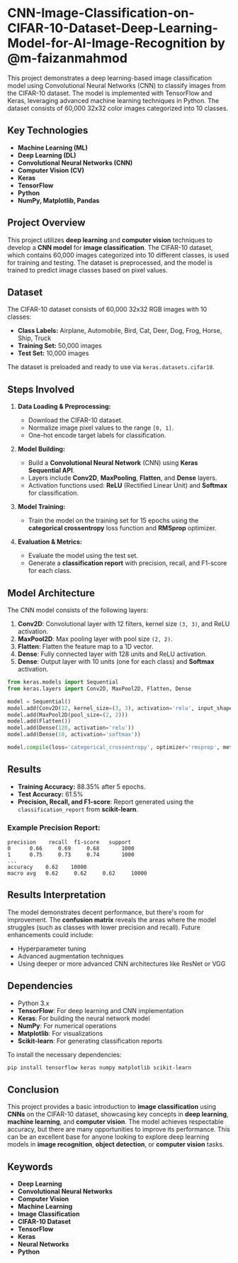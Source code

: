 # CNN-Image-Classification-on-CIFAR-10-Dataset-Deep-Learning-Model-for-AI-Image-Recognition by @m-faizanmahmod


This project demonstrates a deep learning-based image classification model using Convolutional Neural Networks (CNN) to classify images from the CIFAR-10 dataset. The model is implemented with TensorFlow and Keras, leveraging advanced machine learning techniques in Python. The dataset consists of 60,000 32x32 color images categorized into 10 classes.

## Key Technologies

- **Machine Learning (ML)**
- **Deep Learning (DL)**
- **Convolutional Neural Networks (CNN)**
- **Computer Vision (CV)**
- **Keras** 
- **TensorFlow**
- **Python**
- **NumPy, Matplotlib, Pandas**

## Project Overview

This project utilizes **deep learning** and **computer vision** techniques to develop a **CNN model** for **image classification**. The CIFAR-10 dataset, which contains 60,000 images categorized into 10 different classes, is used for training and testing. The dataset is preprocessed, and the model is trained to predict image classes based on pixel values.

## Dataset

The CIFAR-10 dataset consists of 60,000 32x32 RGB images with 10 classes:
- **Class Labels:** Airplane, Automobile, Bird, Cat, Deer, Dog, Frog, Horse, Ship, Truck
- **Training Set:** 50,000 images
- **Test Set:** 10,000 images

The dataset is preloaded and ready to use via `keras.datasets.cifar10`.

## Steps Involved

1. **Data Loading & Preprocessing:**
   - Download the CIFAR-10 dataset.
   - Normalize image pixel values to the range `[0, 1]`.
   - One-hot encode target labels for classification.

2. **Model Building:**
   - Build a **Convolutional Neural Network** (CNN) using **Keras Sequential API**.
   - Layers include **Conv2D**, **MaxPooling**, **Flatten**, and **Dense** layers.
   - Activation functions used: **ReLU** (Rectified Linear Unit) and **Softmax** for classification.

3. **Model Training:**
   - Train the model on the training set for 15 epochs using the **categorical crossentropy** loss function and **RMSprop** optimizer.

4. **Evaluation & Metrics:**
   - Evaluate the model using the test set.
   - Generate a **classification report** with precision, recall, and F1-score for each class.

## Model Architecture

The CNN model consists of the following layers:
1. **Conv2D**: Convolutional layer with 12 filters, kernel size `(3, 3)`, and ReLU activation.
2. **MaxPool2D**: Max pooling layer with pool size `(2, 2)`.
3. **Flatten**: Flatten the feature map to a 1D vector.
4. **Dense**: Fully connected layer with 128 units and ReLU activation.
5. **Dense**: Output layer with 10 units (one for each class) and **Softmax** activation.

```python
from keras.models import Sequential
from keras.layers import Conv2D, MaxPool2D, Flatten, Dense

model = Sequential()
model.add(Conv2D(12, kernel_size=(3, 3), activation='relu', input_shape=(32, 32, 3), padding='same'))
model.add(MaxPool2D(pool_size=(2, 2)))
model.add(Flatten())
model.add(Dense(128, activation='relu'))
model.add(Dense(10, activation='softmax'))

model.compile(loss='categorical_crossentropy', optimizer='rmsprop', metrics=['accuracy'])
```

## Results

- **Training Accuracy:** 88.35% after 5 epochs.
- **Test Accuracy:** 61.5%
- **Precision, Recall, and F1-score**: Report generated using the `classification_report` from **scikit-learn**.

### Example Precision Report:
```
precision    recall  f1-score   support
0      0.66     0.69     0.68       1000
1      0.75     0.73     0.74       1000
...
accuracy    0.62    10000
macro avg   0.62     0.62     0.62     10000
```

## Results Interpretation

The model demonstrates decent performance, but there's room for improvement. The **confusion matrix** reveals the areas where the model struggles (such as classes with lower precision and recall). Future enhancements could include:
- Hyperparameter tuning
- Advanced augmentation techniques
- Using deeper or more advanced CNN architectures like ResNet or VGG

## Dependencies

- Python 3.x
- **TensorFlow**: For deep learning and CNN implementation
- **Keras**: For building the neural network model
- **NumPy**: For numerical operations
- **Matplotlib**: For visualizations
- **Scikit-learn**: For generating classification reports

To install the necessary dependencies:

```bash
pip install tensorflow keras numpy matplotlib scikit-learn
```

## Conclusion

This project provides a basic introduction to **image classification** using **CNNs** on the CIFAR-10 dataset, showcasing key concepts in **deep learning**, **machine learning**, and **computer vision**. The model achieves respectable accuracy, but there are many opportunities to improve its performance. This can be an excellent base for anyone looking to explore deep learning models in **image recognition**, **object detection**, or **computer vision** tasks.

## Keywords
- **Deep Learning**
- **Convolutional Neural Networks**
- **Computer Vision**
- **Machine Learning**
- **Image Classification**
- **CIFAR-10 Dataset**
- **TensorFlow**
- **Keras**
- **Neural Networks**
- **Python**


